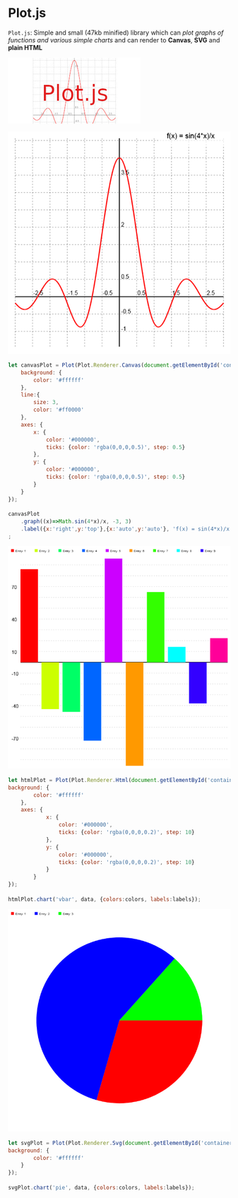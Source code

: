# Plot.js

`Plot.js`: Simple and small (47kb minified) library which can *plot graphs of functions and various simple charts* and can render to **Canvas**, **SVG** and **plain HTML**

![Plot.js](/plot.jpg)


[![Plot.js function graph](/function-graph.png)](https://foo123.github.io/examples/plot/)

```javascript
let canvasPlot = Plot(Plot.Renderer.Canvas(document.getElementById('container-canvas')), {
    background: {
        color: '#ffffff'
    },
    line:{
        size: 3,
        color: '#ff0000'
    },
    axes: {
        x: {
            color: '#000000',
            ticks: {color: 'rgba(0,0,0,0.5)', step: 0.5}
        },
        y: {
            color: '#000000',
            ticks: {color: 'rgba(0,0,0,0.5)', step: 0.5}
        }
    }
});

canvasPlot
    .graph((x)=>Math.sin(4*x)/x, -3, 3)
    .label({x:'right',y:'top'},{x:'auto',y:'auto'}, 'f(x) = sin(4*x)/x', {label:{border:{size:0},fill:'rgba(255,255,255,0.7)',text:{size:20}}})
;
```


[![Plot.js bar chart](/bar-chart.png)](https://foo123.github.io/examples/plot/)


```javascript
let htmlPlot = Plot(Plot.Renderer.Html(document.getElementById('container-html')), {
background: {
        color: '#ffffff'
    },
    axes: {
            x: {
                color: '#000000',
                ticks: {color: 'rgba(0,0,0,0.2)', step: 10}
            },
            y: {
                color: '#000000',
                ticks: {color: 'rgba(0,0,0,0.2)', step: 10}
            }
        }
});

htmlPlot.chart('vbar', data, {colors:colors, labels:labels});
```

[![Plot.js pie chart](/pie-chart.png)](https://foo123.github.io/examples/plot/)


```javascript
let svgPlot = Plot(Plot.Renderer.Svg(document.getElementById('container-svg')), {
background: {
        color: '#ffffff'
    }
});

svgPlot.chart('pie', data, {colors:colors, labels:labels});
```

